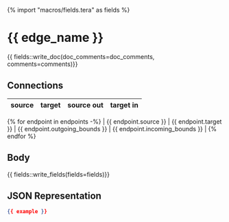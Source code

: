 {% import "macros/fields.tera" as fields %}

# {{ edge_name }}
{{ fields::write_doc(doc_comments=doc_comments, comments=comments)}}

## Connections

| source  | target | source out | target in |
|---------|--------|--------------|--------------|
{% for endpoint in endpoints -%}
| {{ endpoint.source }}  | {{ endpoint.target }} | {{ endpoint.outgoing_bounds }} | {{ endpoint.incoming_bounds }} |
{% endfor %}

## Body
{{ fields::write_fields(fields=fields)}}

## JSON Representation
```json
{{ example }}
```